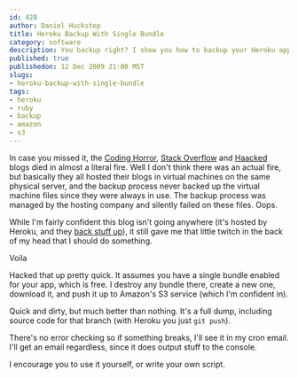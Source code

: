 ```yaml
--- 
id: 428
author: Daniel Huckstep
title: Heroku Backup With Single Bundle
category: software
description: You backup right? I show you how to backup your Heroku app with ease.
published: true
publishedon: 12 Dec 2009 21:00 MST
slugs: 
- heroku-backup-with-single-bundle
tags: 
- heroku
- ruby
- backup
- amazon
- s3
---
```

In case you missed it, the [Coding
Horror](http://www.codinghorror.com/), [Stack
Overflow](http://blog.stackoverflow.com/) and
[Haacked](http://haacked.com/) blogs died in almost a literal fire. Well
I don't think there was an actual fire, but basically they all hosted
their blogs in virtual machines on the same physical server, and the
backup process never backed up the virtual machine files since they were
always in use. The backup process was managed by the hosting company and
silently failed on these files. Oops.

While I'm fairly confident this blog isn't going anywhere (it's hosted
by Heroku, and they [back stuff up](http://docs.heroku.com/backups)), it
still gave me that little twitch in the back of my head that I should do
something.

Voila

<script type="text/javascript" src="http://gist.github.com/255263.js?file=gistfile1.rb"></script>

Hacked that up pretty quick. It assumes you have a single bundle enabled
for your app, which is free. I destroy any bundle there, create a new
one, download it, and push it up to Amazon's S3 service (which I'm
confident in).

Quick and dirty, but much better than nothing. It's a full dump,
including source code for that branch (with Heroku you just `git
push`).

There's no error checking so if something breaks, I'll see it in my cron
email. I'll get an email regardless, since it does output stuff to the
console.

I encourage you to use it yourself, or write your own script.
